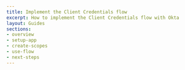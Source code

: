 ```yaml
---
title: Implement the Client Credentials flow
excerpt: How to implement the Client Credentials flow with Okta
layout: Guides
sections:
- overview
- setup-app
- create-scopes
- use-flow
- next-steps
---
```

